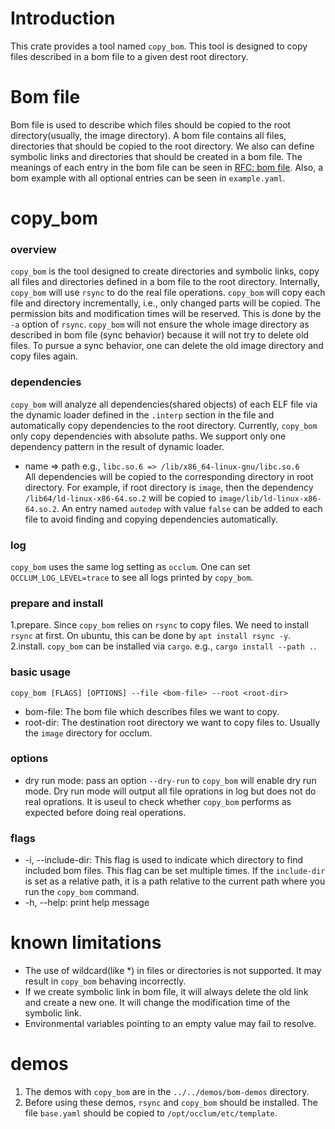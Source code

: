 # Introduction
This crate provides a tool named `copy_bom`. This tool is designed to copy files described in a bom file to a given dest root directory.

# Bom file
Bom file is used to describe which files should be copied to the root directory(usually, the image directory). A bom file contains all files, directories that should be copied to the root directory. We also can define symbolic links and directories that should be created in a bom file. The meanings of each entry in the bom file can be seen in [RFC: bom file](https://github.com/occlum/occlum/issues/565). Also, a bom example with all optional entries can be seen in `example.yaml`.

# copy_bom
### overview
`copy_bom` is the tool designed to create directories and symbolic links, copy all files and directories defined in a bom file to the root directory. Internally, `copy_bom` will use `rsync` to do the real file operations. `copy_bom` will copy each file and directory incrementally, i.e., only changed parts will be copied. The permission bits and modification times will be reserved. This is done by the `-a` option of `rsync`. `copy_bom` will not ensure the whole image directory as described in bom file (sync behavior) because it will not try to delete old files. To pursue a sync behavior, one can delete the old image directory and copy files again.

### dependencies
`copy_bom` will analyze all dependencies(shared objects) of each ELF file via the dynamic loader defined in the `.interp` section in the file and automatically copy dependencies to the root directory. Currently, `copy_bom` only copy dependencies with absolute paths. We support only one dependency pattern in the result of dynamic loader.
- name => path   e.g., `libc.so.6 => /lib/x86_64-linux-gnu/libc.so.6`  
All dependencies will be copied to the corresponding directory in root directory. For example, if root directory is `image`, then the dependency `/lib64/ld-linux-x86-64.so.2` will be copied to `image/lib/ld-linux-x86-64.so.2`. An entry named `autodep` with value `false` can be added to each file to avoid finding and copying dependencies automatically.

### log
`copy_bom` uses the same log setting as `occlum`. One can set `OCCLUM_LOG_LEVEL=trace` to see all logs printed by `copy_bom`.

### prepare and install
1.prepare. Since `copy_bom` relies on `rsync` to copy files. We need to install `rsync` at first. On ubuntu, this can be done by `apt install rsync -y`.
2.install. `copy_bom` can be installed via `cargo`. e.g., `cargo install --path .`.

### basic usage
`copy_bom [FLAGS] [OPTIONS] --file <bom-file> --root <root-dir>`
- bom-file: The bom file which describes files we want to copy.
- root-dir: The destination root directory we want to copy files to. Usually the `image` directory for occlum.

### options
- dry run mode: pass an option `--dry-run` to `copy_bom` will enable dry run mode. Dry run mode will output all file oprations in log but does not do real oprations. It is useul to check whether `copy_bom` performs as expected before doing real operations.

### flags
- -i, --include-dir: This flag is used to indicate which directory to find included bom files. This flag can be set multiple times. If the `include-dir` is set as a relative path, it is a path relative to the current path where you run the `copy_bom` command. 
- -h, --help: print help message

# known limitations

- The use of wildcard(like *) in files or directories is not supported. It may result in `copy_bom` behaving incorrectly.
- If we create symbolic link in bom file, it will always delete the old link and create a new one. It will change the modification time of the symbolic link.
- Environmental variables pointing to an empty value may fail to resolve.

# demos
1. The demos with `copy_bom` are in the `../../demos/bom-demos` directory.
2. Before using these demos, `rsync` and `copy_bom` should be installed. The file `base.yaml` should be copied to `/opt/occlum/etc/template`.
